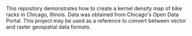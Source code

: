 This repository demonstrates how to create a kernel density map of bike racks in Chicago, Illinois. Data was obtained from Chicago's Open Data Portal. This project may be used as a reference to convert between vector and raster geospatial data formats. 
